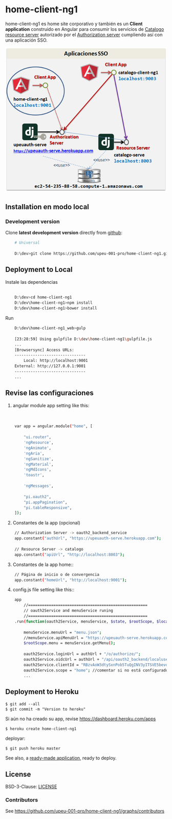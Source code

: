 # home-client-ng1

home-client-ng1 es home site corporativo y también es un **Client application** construido en Angular para consumir los servicios de [Catalogo resource server] autorizado por el [Authorization server] cumpliendo así con una aplicación SSO.


![Image of Yaktocat](https://github.com/upeu-001-pro/home-client-ng1/blob/master/doc/e4-client_app_home_web.png)




## Installation en modo local 

### Development version


Clone **latest development version** directly from [github]:

```sh
    # Universal
    
    D:\dev>git clone https://github.com/upeu-001-pro/home-client-ng1.git
```

## Deployment to Local

Instale las dependencias
```sh
    
	D:\dev>cd home-client-ng1
	D:\dev\home-client-ng1>npm install
	D:\dev\home-client-ng1>bower install
```

Run
```sh
	D:\dev\home-client-ng1_web>gulp

	[23:28:59] Using gulpfile D:\dev\home-client-ng1\gulpfile.js
	...
	[Browsersync] Access URLs:
	-------------------------------
		Local: http://localhost:9001
	External: http://127.0.0.1:9001
	-------------------------------
	...
```


## Revise las configuraciones

1. angular module app setting like this:

```sh


	var app = angular.module("home", [

		"ui.router",
		'ngResource',
		'ngAnimate',
		'ngAria',
		'ngSanitize',
		'ngMaterial',
		'ngMdIcons',
		'toastr',

		'ngMessages',

		"pi.oauth2",
		"pi.appPagination",
		"pi.tableResponsive",
	]);
```
2. Constantes de la app  (opcional)
```sh
	// Authorization Server -> oauth2_backend_service
	app.constant("authUrl", "https://upeuauth-serve.herokuapp.com"); 

	// Resource Server -> catalogo
	app.constant("apiUrl", "http://localhost:8003"); 
```
3. Constantes de la app home::
```sh
	// Página de inicio o de convergencia
	app.constant("homeUrl", "http://localhost:9001"); 

```


4. config.js file setting like this::
```sh
	app
		//====================================================
		// oauth2Service and menuService runing
		//====================================================
	.run(function(oauth2Service, menuService, $state, $rootScope, $location, authUrl, $window, userService) {

	    menuService.menuUrl = "menu.json";
	    //menuService.apiMenuUrl = "https://upeuauth-serve.herokuapp.com/api/oauth2_backend/usermenu/";
	    $rootScope.menu = menuService.getMenu();

	    oauth2Service.loginUrl = authUrl + "/o/authorize/";
	    oauth2Service.oidcUrl = authUrl + "/api/oauth2_backend/localuserinfo/";
	    oauth2Service.clientId = "RBzvAoW3dtySxnPob5TuQgINV3yITSVE5bevdosI"; // actualice su client_id
	    oauth2Service.scope = "home"; //comentar si no está configurado
	    ...
```

## Deployment to Heroku

    $ git add --all
    $ git commit -m "Version to heroku"

Si aún no ha creado su app, revise https://dashboard.heroku.com/apps

    $ heroku create home-client-ng1

deployar:

    $ git push heroku master


See also, a [ready-made application](https://github.com/heroku/node-js-getting-started), ready to deploy.


## License

BSD-3-Clause: [LICENSE](https://github.com/upeu-001-pro/home-client-ng1/blob/master/LICENSE)


### Contributors


See https://github.com/upeu-001-pro/home-client-ng1/graphs/contributors

[github]: https://github.com/upeu-001-pro/home-client-ng1


[Authorization server]:  https://github.com/upeu-001-pro/upeuauth-serve
[Catalogo resource server]:  https://github.com/upeu-001-pro/home-serve